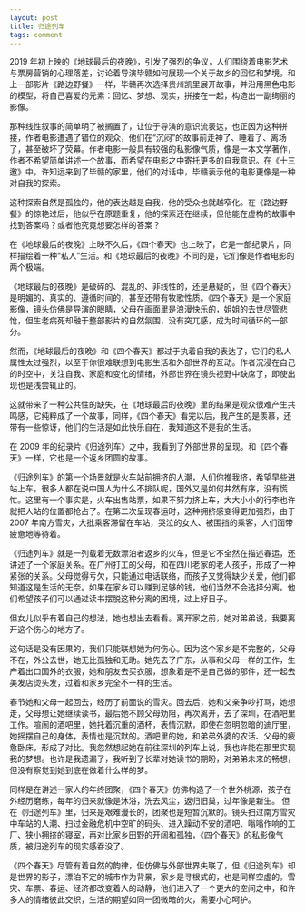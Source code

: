 ```yaml
---
layout: post
title: 归途列车
tags: comment
---
```


2019 年初上映的《地球最后的夜晚》，引发了强烈的争议，人们围绕着电影艺术与票房营销的心理落差，讨论着导演毕赣如何展现一个关于故乡的回忆和梦境。和上一部影片《路边野餐》一样，毕赣再次选择贵州凯里展开故事，并沿用黑色电影的模型，将自己喜爱的元素：回忆、梦想、现实，拼接在一起，构造出一副绚丽的影像。

那种线性叙事的简单明了被搁置了，让位于导演的意识流表达，也正因为这种拼接，作者电影遭遇了错位的观众，他们在“沉闷”的故事前走神了、睡着了、离场了，甚至破坏了荧幕。作者电影一般具有较强的私影像气质，像是一本文学著作，作者不希望简单讲述一个故事，而希望在电影之中寄托更多的自我意识。在《十三邀》中，许知远来到了毕赣的家里，他们的对话中，毕赣表示他的电影更像是一种对自我的探索。

这种探索自然是孤独的，他的表达越是自我，他的受众也就越窄化。在《路边野餐》的惊艳过后，他似乎在原题重复，他的探索还在继续，但他能在虚构的故事中找到答案吗？或者他究竟想要怎样的答案？

在《地球最后的夜晚》上映不久后，《四个春天》也上映了，它是一部纪录片，同样描绘着一种“私人”生活。和《地球最后的夜晚》不同的是，它们像是作者电影的两个极端。

《地球最后的夜晚》是破碎的、混乱的、非线性的，还是悬疑的，但《四个春天》是明媚的、真实的、遵循时间的，甚至还带有牧歌性质。《四个春天》是一个家庭影像，镜头仿佛是导演的眼睛，父母在画面里是浪漫快乐的，姐姐的去世尽管悲怆，但生老病死却融于整部影片的自然氛围，没有突兀感，成为时间循环的一部分。

然而，《地球最后的夜晚》和《四个春天》都过于执着自我的表达了，它们的私人属性太过强烈，以至于你很难联想到电影生活和外部世界的互动。作者沉浸在自己的时空中，关注自我、家庭和变化的情绪，外部世界在镜头视野中缺席了，即使出现也是浅尝辄止的。

这就带来了一种公共性的缺失，在《地球最后的夜晚》里的结果是观众很难产生共鸣感，它纯粹成了一个故事，同样，《四个春天》看完以后，我产生的是羡慕，还带有一些惊讶，他们的生活是如此快乐自在，我知道这不是我的生活。

在 2009 年的纪录片《归途列车》之中，我看到了外部世界的呈现。和《四个春天》一样，它也是一个返乡团圆的故事。

《归途列车》的第一个场景就是火车站前拥挤的人潮，人们你推我挤，希望早些进站上车。很多人都在说中国人为什么不排队呢，国外又是如何井然有序，没有慌忙。这里有一个事实是，火车出售站票，如果不努力挤上车，大大小小的行李也许就把人站的位置都抢占了。在第二次呈现春运时，这种拥挤感变得更加强烈，由于 2007 年南方雪灾，大批乘客滞留在车站，哭泣的女人、被围挡的乘客，人们面带疲惫地等待着。

《归途列车》就是一列载着无数漂泊者返乡的火车，但是它不全然在描述春运，还讲述了一个家庭关系。在广州打工的父母，和在四川老家的老人孩子，形成了一种紧张的关系。父母觉得亏欠，只能通过电话联络，而孩子又觉得缺少关爱，他们都知道这是生活的无奈。如果在家乡可以赚到足够的钱，他们当然不会选择分离。他们希望孩子们可以通过读书摆脱这种分离的困境，过上好日子。

但女儿似乎有着自己的想法，她也想出去看看。离开家之前，她对弟弟说，我要离开这个伤心的地方了。

这句话是没有因果的，我们只能联想她为何伤心。因为这个家乡是不完整的，父母不在，外公去世，她无比孤独和无助。她先去了广东，从事和父母一样的工作，生产着出口国外的衣服，她和朋友去买衣服，想象着是不是自己做的那件，还一起去美发店烫头发，过着和家乡完全不一样的生活。

春节她和父母一起回去，经历了前面说的雪灾。回去后，她和父亲争吵打骂，她想走，父母想让她继续读书，最后她不顾父母劝阻，再次离开，去了深圳，在酒吧里工作。喧闹的酒吧里，她托着沉重的酒杯，表情沉默，即使在忽明忽暗的迪厅里，她摇摆自己的身体，表情也是沉默的。酒吧里的她，和弟弟外婆的农活、父母的疲惫卧床，形成了对比。我忽然想起她在前往深圳的列车上说，我也许能在那里实现我的梦想。也许是我遗漏了，我听到了长辈对她读书的期盼，对弟弟未来的畅想，但没有察觉到她到底在做着什么样的梦。

同样是在讲述一家人的年终团聚，《四个春天》仿佛构造了一个世外桃源，孩子在外经历磨练，每年的归来就像是沐浴，洗去风尘，返归旧巢，过年像是新生。 但在《归途列车》里，归来是艰难漫长的，团聚也是短暂沉默的。镜头扫过南方雪灾中车站的人潮、扫过金融危机中空旷的码头、进入躁动不安的酒吧、嗡嗡作响的工厂、狭小拥挤的寝室，再对比家乡田野的开阔和孤独，《四个春天》的私影像气质，被归途列车的现实感吞没了。

《四个春天》尽管有着自然的韵律，但仿佛与外部世界失联了，但《归途列车》却是世界的影子，漂泊不定的城市作为背景，家乡是寻根式的，也是同样空虚的。雪灾、车票、春运、经济都改变着人的动静，他们进入了一个更大的空间之中，和许多人的情绪彼此交织，生活的期望如同一团微暗的火，需要小心呵护。
